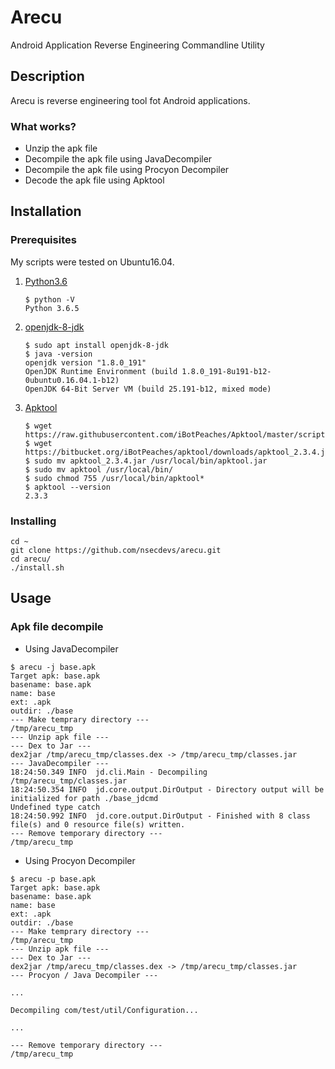 # Arecu

Android Application Reverse Engineering Commandline Utility

## Description

Arecu is reverse engineering tool fot Android applications.

### What works?

- Unzip the apk file
- Decompile the apk file using JavaDecompiler
- Decompile the apk file using Procyon Decompiler
- Decode the apk file using Apktool

## Installation

### Prerequisites

My scripts were tested on Ubuntu16.04.

1. [Python3.6](https://www.python.org/downloads/)

	```
	$ python -V
	Python 3.6.5
	```

2. [openjdk-8-jdk](https://openjdk.java.net/)

	```
	$ sudo apt install openjdk-8-jdk
	$ java -version
	openjdk version "1.8.0_191"
	OpenJDK Runtime Environment (build 1.8.0_191-8u191-b12-0ubuntu0.16.04.1-b12)
	OpenJDK 64-Bit Server VM (build 25.191-b12, mixed mode)
	```

3. [Apktool](https://ibotpeaches.github.io/Apktool/)

	```
	$ wget https://raw.githubusercontent.com/iBotPeaches/Apktool/master/scripts/linux/apktool
	$ wget https://bitbucket.org/iBotPeaches/apktool/downloads/apktool_2.3.4.jar
	$ sudo mv apktool_2.3.4.jar /usr/local/bin/apktool.jar
	$ sudo mv apktool /usr/local/bin/
	$ sudo chmod 755 /usr/local/bin/apktool*
	$ apktool --version
	2.3.3
	```

### Installing

```
cd ~
git clone https://github.com/nsecdevs/arecu.git
cd arecu/
./install.sh
```

## Usage

### Apk file decompile

- Using JavaDecompiler

```
$ arecu -j base.apk
Target apk: base.apk
basename: base.apk
name: base
ext: .apk
outdir: ./base
--- Make temprary directory ---
/tmp/arecu_tmp
--- Unzip apk file ---
--- Dex to Jar ---
dex2jar /tmp/arecu_tmp/classes.dex -> /tmp/arecu_tmp/classes.jar
--- JavaDecompiler ---
18:24:50.349 INFO  jd.cli.Main - Decompiling /tmp/arecu_tmp/classes.jar
18:24:50.354 INFO  jd.core.output.DirOutput - Directory output will be initialized for path ./base_jdcmd
Undefined type catch
18:24:50.992 INFO  jd.core.output.DirOutput - Finished with 8 class file(s) and 0 resource file(s) written.
--- Remove temporary directory ---
/tmp/arecu_tmp
```

- Using Procyon Decompiler

```
$ arecu -p base.apk
Target apk: base.apk
basename: base.apk
name: base
ext: .apk
outdir: ./base
--- Make temprary directory ---
/tmp/arecu_tmp
--- Unzip apk file ---
--- Dex to Jar ---
dex2jar /tmp/arecu_tmp/classes.dex -> /tmp/arecu_tmp/classes.jar
--- Procyon / Java Decompiler ---

...

Decompiling com/test/util/Configuration...

...

--- Remove temporary directory ---
/tmp/arecu_tmp
```
